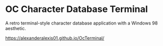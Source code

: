 # OC Character Database Terminal

A retro terminal-style character database application with a Windows 98 aesthetic.

https://alexanderalexis01.github.io/OcTerminal/
